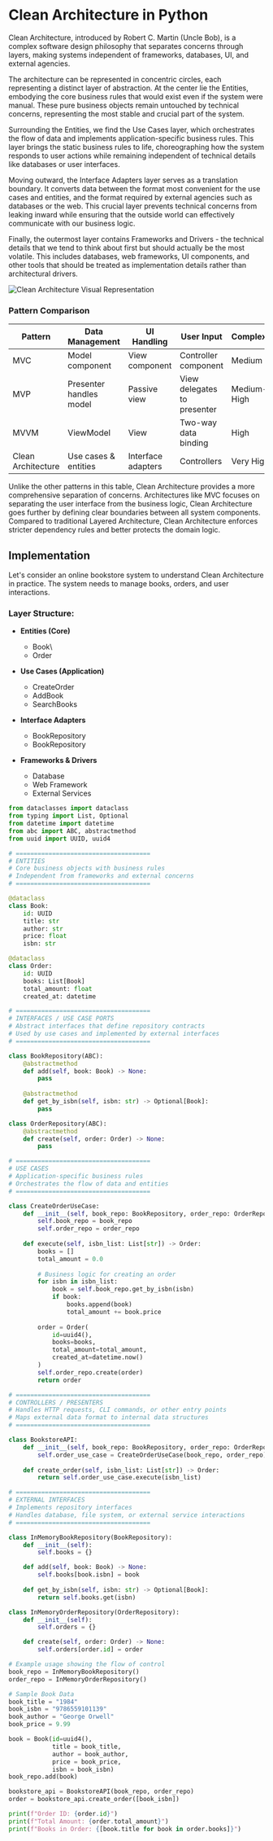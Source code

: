 # Clean Architecture in Python

Clean Architecture, introduced by Robert C. Martin (Uncle Bob), is a complex software design philosophy that separates concerns through layers, making systems independent of frameworks, databases, UI, and external agencies.

The architecture can be represented in concentric circles, each representing a distinct layer of abstraction. At the center lie the Entities, embodying the core business rules that would exist even if the system were manual. These pure business objects remain untouched by technical concerns, representing the most stable and crucial part of the system.

Surrounding the Entities, we find the Use Cases layer, which orchestrates the flow of data and implements application-specific business rules. This layer brings the static business rules to life, choreographing how the system responds to user actions while remaining independent of technical details like databases or user interfaces.

Moving outward, the Interface Adapters layer serves as a translation boundary. It converts data between the format most convenient for the use cases and entities, and the format required by external agencies such as databases or the web. This crucial layer prevents technical concerns from leaking inward while ensuring that the outside world can effectively communicate with our business logic.

Finally, the outermost layer contains Frameworks and Drivers - the technical details that we tend to think about first but should actually be the most volatile. This includes databases, web frameworks, UI components, and other tools that should be treated as implementation details rather than architectural drivers.

![Clean Architecture Visual Representation](/Architectural/CleanArchitecture/res/clean_architecture_visualization.png)

### Pattern Comparison

| Pattern | Data Management | UI Handling | User Input | Complexity | Learning Curve |
|---------|-----------------|--------------|------------|------------|----------------|
| MVC | Model component | View component | Controller component | Medium | Moderate |
| MVP | Presenter handles model | Passive view | View delegates to presenter | Medium-High | Steep |
| MVVM | ViewModel | View | Two-way data binding | High | Steep |
| Clean Architecture | Use cases & entities | Interface adapters | Controllers | Very High | Very Steep |

Unlike the other patterns in this table, Clean Architecture provides a more comprehensive separation of concerns. Architectures like MVC focuses on separating the user interface from the business logic, Clean Architecture goes further by defining clear boundaries between all system components. Compared to traditional Layered Architecture, Clean Architecture enforces stricter dependency rules and better protects the domain logic.

## Implementation

Let's consider an online bookstore system to understand Clean Architecture in practice. The system needs to manage books, orders, and user interactions.

### Layer Structure:

- **Entities (Core)**
    - Book\
    - Order

- **Use Cases (Application)**
    - CreateOrder
    - AddBook
    - SearchBooks

- **Interface Adapters**
    - BookRepository
    - BookRepository

- **Frameworks & Drivers**
    - Database
    - Web Framework
    - External Services

```python
from dataclasses import dataclass
from typing import List, Optional
from datetime import datetime
from abc import ABC, abstractmethod
from uuid import UUID, uuid4

# =====================================
# ENTITIES
# Core business objects with business rules
# Independent from frameworks and external concerns
# =====================================

@dataclass
class Book:
    id: UUID
    title: str
    author: str
    price: float
    isbn: str

@dataclass 
class Order:
    id: UUID
    books: List[Book]
    total_amount: float
    created_at: datetime

# =====================================
# INTERFACES / USE CASE PORTS
# Abstract interfaces that define repository contracts
# Used by use cases and implemented by external interfaces
# =====================================

class BookRepository(ABC):
    @abstractmethod
    def add(self, book: Book) -> None:
        pass
    
    @abstractmethod
    def get_by_isbn(self, isbn: str) -> Optional[Book]:
        pass

class OrderRepository(ABC):
    @abstractmethod
    def create(self, order: Order) -> None:
        pass

# =====================================
# USE CASES
# Application-specific business rules
# Orchestrates the flow of data and entities
# =====================================

class CreateOrderUseCase:
    def __init__(self, book_repo: BookRepository, order_repo: OrderRepository):
        self.book_repo = book_repo
        self.order_repo = order_repo
    
    def execute(self, isbn_list: List[str]) -> Order:
        books = []
        total_amount = 0.0
        
        # Business logic for creating an order
        for isbn in isbn_list:
            book = self.book_repo.get_by_isbn(isbn)
            if book:
                books.append(book)
                total_amount += book.price
        
        order = Order(
            id=uuid4(),
            books=books,
            total_amount=total_amount,
            created_at=datetime.now()
        )
        self.order_repo.create(order)
        return order

# =====================================
# CONTROLLERS / PRESENTERS
# Handles HTTP requests, CLI commands, or other entry points
# Maps external data format to internal data structures
# =====================================

class BookstoreAPI:
    def __init__(self, book_repo: BookRepository, order_repo: OrderRepository):
        self.order_use_case = CreateOrderUseCase(book_repo, order_repo)
    
    def create_order(self, isbn_list: List[str]) -> Order:
        return self.order_use_case.execute(isbn_list)

# =====================================
# EXTERNAL INTERFACES
# Implements repository interfaces
# Handles database, file system, or external service interactions
# =====================================

class InMemoryBookRepository(BookRepository):
    def __init__(self):
        self.books = {}

    def add(self, book: Book) -> None:
        self.books[book.isbn] = book
    
    def get_by_isbn(self, isbn: str) -> Optional[Book]:
        return self.books.get(isbn)

class InMemoryOrderRepository(OrderRepository):
    def __init__(self):
        self.orders = {}

    def create(self, order: Order) -> None:
        self.orders[order.id] = order

# Example usage showing the flow of control
book_repo = InMemoryBookRepository()
order_repo = InMemoryOrderRepository()

# Sample Book Data
book_title = "1984"
book_isbn = "9786559101139"
book_author = "George Orwell"
book_price = 9.99

book = Book(id=uuid4(), 
            title = book_title, 
            author = book_author, 
            price = book_price, 
            isbn = book_isbn)
book_repo.add(book)

bookstore_api = BookstoreAPI(book_repo, order_repo)
order = bookstore_api.create_order([book_isbn])

print(f"Order ID: {order.id}")
print(f"Total Amount: {order.total_amount}")
print(f"Books in Order: {[book.title for book in order.books]}")
```